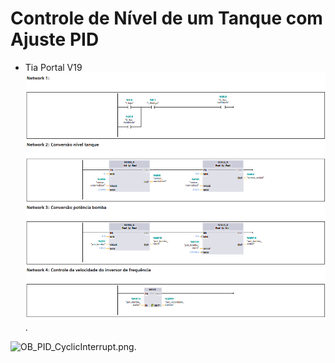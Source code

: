 # Controle de Nível de um Tanque com Ajuste PID

- Tia Portal V19
![main.png](assets/images/main.png).

![OB_PID_CyclicInterrupt.png](assets/images/OB_PID_CyclicInterrupt.png).
